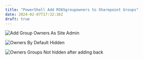 ```yaml
---
title: "PowerShell Add M365groupowners to Sharepoint Groups"
date: 2024-02-07T17:32:36Z
draft: true
---
```


![Add Group Owners As Site Admin](../images/PowerShell-add-M365GroupOwnersToSPGroups/AddGroupOwnersAsSiteAdmin.png)

![Owners By Default Hidden](../images/PowerShell-add-M365GroupOwnersToSPGroups/OwnersByDefaultHidden.png)

![Owners Groups Not hidden after adding back](../images/PowerShell-add-M365GroupOwnersToSPGroups/OwnersGroupsNotHiddenAnymore.png)
